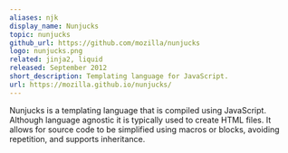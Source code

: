 ```yaml
---
aliases: njk
display_name: Nunjucks
topic: nunjucks
github_url: https://github.com/mozilla/nunjucks
logo: nunjucks.png
related: jinja2, liquid
released: September 2012
short_description: Templating language for JavaScript.
url: https://mozilla.github.io/nunjucks/
---
```

Nunjucks is a templating language that is compiled using JavaScript.
Although language agnostic it is typically used to create HTML files.
It allows for source code to be simplified using macros or blocks, avoiding repetition, and supports inheritance.

